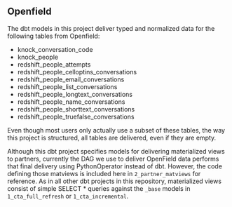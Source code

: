 ## Openfield

The dbt models in this project deliver typed and normalized data for the following tables from Openfield:

- knock_conversation_code
- knock_people
- redshift_people_attempts
- redshift_people_celloptins_conversations
- redshift_people_email_conversations
- redshift_people_list_conversations
- redshift_people_longtext_conversations
- redshift_people_name_conversations
- redshift_people_shorttext_conversations
- redshift_people_truefalse_conversations

Even though most users only actually use a subset of these tables, the way this project is structured, all tables are delivered, even if they are empty.

Although this dbt project specifies models for delivering materialized views to partners, currently the DAG we use to deliver OpenField data performs that final delivery using PythonOperator instead of dbt. However, the code defining those matviews is included here in `2_partner_matviews` for reference. As in all other dbt projects in this repository, materialized views consist of simple SELECT * queries against the `_base` models in `1_cta_full_refresh` or `1_cta_incremental`.